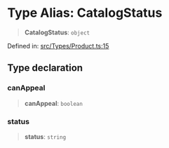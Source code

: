 # Type Alias: CatalogStatus

> **CatalogStatus**: `object`

Defined in: [src/Types/Product.ts:15](https://github.com/Fokusdotid/Baileys/blob/a954da2ee3c892812cf9528a5a214092693c872f/src/Types/Product.ts#L15)

## Type declaration

### canAppeal

> **canAppeal**: `boolean`

### status

> **status**: `string`

